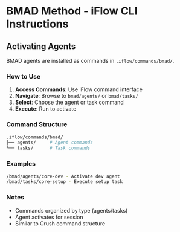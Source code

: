 # BMAD Method - iFlow CLI Instructions

## Activating Agents

BMAD agents are installed as commands in `.iflow/commands/bmad/`.

### How to Use

1. **Access Commands**: Use iFlow command interface
2. **Navigate**: Browse to `bmad/agents/` or `bmad/tasks/`
3. **Select**: Choose the agent or task command
4. **Execute**: Run to activate

### Command Structure

```bash
.iflow/commands/bmad/
├── agents/     # Agent commands
└── tasks/      # Task commands
```

### Examples

```bash
/bmad/agents/core-dev - Activate dev agent
/bmad/tasks/core-setup - Execute setup task
```

### Notes

- Commands organized by type (agents/tasks)
- Agent activates for session
- Similar to Crush command structure
